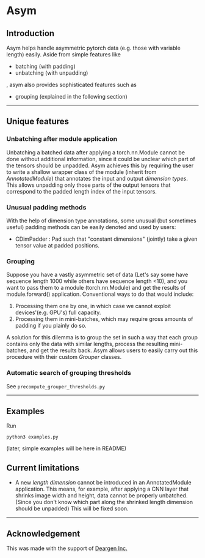 # Asym

## Introduction 
Asym helps handle asymmetric pytorch data (e.g. those with variable length) easily. 
Aside from simple features like

* batching (with padding)
* unbatching (with unpadding)

, asym also provides sophisticated features such as  

* grouping (explained in the following section)



--------------------------------

## Unique features 
### Unbatching after module application  

Unbatching a batched data after applying a torch.nn.Module cannot be done without additional information, since it could be unclear which part of the tensors should be unpadded. Asym achieves this by requiring the user to write a shallow wrapper class of the module (inherit from *AnnotatedModule*) that annotates the input and output *dimension types*. This allows unpadding only those parts of the output tensors that correspond to the padded length index of the input tensors. 

### Unusual padding methods

With the help of dimension type annotations, some unusual (but sometimes useful) padding methods can be easily denoted and used by users: 
* CDimPadder : Pad such that "constant dimensions" (jointly) take a given tensor value at padded positions. 

### Grouping

Suppose you have a vastly asymmetric set of data (Let's say some have sequence length 1000 while others have sequence length <10), and you want to pass them to a module (torch.nn.Module) and get the results of module.forward() application. Conventional ways to do that would include:

1. Processing them one by one, in which case we cannot exploit devices'(e.g. GPU's) full capacity.
2. Processing them in mini-batches, which may require gross amounts of padding if you plainly do so.

A solution for this dilemma is to group the set in such a way that each group contains only the data with similar lengths, process the resulting mini-batches, and get the results back. 
Asym allows users to easily carry out this procedure with their custom *Grouper* classes. 

### Automatic search of grouping thresholds 
See `precompute_grouper_thresholds.py`

-----------------------------------

## Examples
Run
```
python3 examples.py
```
(later, simple examples will be here in README)

## Current limitations 

* A new *length dimension* cannot be introduced in an AnnotatedModule application. This means, for example, after applying a CNN layer that shrinks image width and height, data cannot be properly unbatched. (Since you don't know which part along the shrinked length dimension should be unpadded) This will be fixed soon. 

-----------------------------------

## Acknowledgement

This was made with the support of [Deargen Inc.](https://deargen.me/)